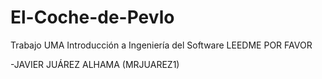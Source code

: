 # El-Coche-de-Pevlo
Trabajo UMA Introducción a Ingeniería del Software
 LEEDME POR FAVOR

-JAVIER JUÁREZ ALHAMA (MRJUAREZ1)
